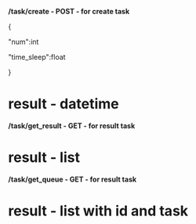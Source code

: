 <b>/task/create - POST - for create task</b>
<p>{</p>
<p>"num":int</p>
<p>"time_sleep":float</p>
<p>}</p>
<p><h1>result - datetime</h1></p>

<b>/task/get_result - GET - for result task</b> 
<p><h1>result - list </h1></p>

<b>/task/get_queue - GET - for result task </b>
<p><h1>result - list with id and task </h1></p>
